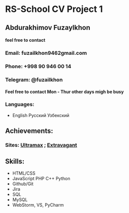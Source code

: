 # RS-School CV Project 1
## Abdurakhimov Fuzaylkhon
#### feel free to contact
### __Email__: fuzailkhon9462gmail.com  
### __Phone__: +998 90 946 00 14
### __Telegram__: @fuzailkhon
#### Feel free to contact Mon - Thur other days migh be busy
### Languages:
* English Русский Узбекский
## Achievements: 
### Sites: [Ultramax](https://ultramax-rb.uz) ; [Extravagant](https://extravagant.uz)
## Skills: 
* HTML/CSS 
* JavaScript PHP C++ Python
* Github/Git
* Jira
* SQL
* MySQL
* WebStorm, VS, PyCharm


